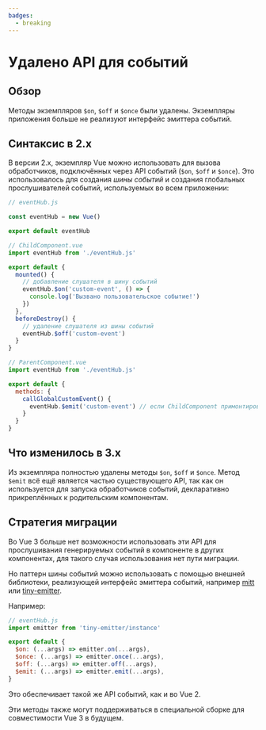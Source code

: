 ```yaml
---
badges:
  - breaking
---
```


# Удалено API для событий <MigrationBadges :badges="$frontmatter.badges" />

## Обзор

Методы экземпляров `$on`, `$off` и `$once` были удалены. Экземпляры приложения больше не реализуют интерфейс эмиттера событий.

## Синтаксис в 2.x

В версии 2.x, экземпляр Vue можно использовать для вызова обработчиков, подключённых через API событий (`$on`, `$off` и `$once`). Это использовалось для создания _шины событий_ и создания глобальных прослушивателей событий, используемых во всем приложении:

```js
// eventHub.js

const eventHub = new Vue()

export default eventHub
```

```js
// ChildComponent.vue
import eventHub from './eventHub.js'

export default {
  mounted() {
    // добавление слушателя в шину событий
    eventHub.$on('custom-event', () => {
      console.log('Вызвано пользовательское событие!')
    })
  },
  beforeDestroy() {
    // удаление слушателя из шины событий
    eventHub.$off('custom-event')
  }
}
```

```js
// ParentComponent.vue
import eventHub from './eventHub.js'

export default {
  methods: {
    callGlobalCustomEvent() {
      eventHub.$emit('custom-event') // если ChildComponent примонтирован, то появится сообщение в консоли
    }
  }
}
```

## Что изменилось в 3.x

Из экземпляра полностью удалены методы `$on`, `$off` и `$once`. Метод `$emit` всё ещё является частью существующего API, так как он используется для запуска обработчиков событий, декларативно прикреплённых к родительским компонентам.

## Стратегия миграции

Во Vue 3 больше нет возможности использовать эти API для прослушивания генерируемых событий в компоненте в других компонентах, для такого случая использования нет пути миграции.

Но паттерн шины событий можно использовать с помощью внешней библиотеки, реализующей интерфейс эмиттера событий, например [mitt](https://github.com/developit/mitt) или [tiny-emitter](https://github.com/scottcorgan/tiny-emitter).

Например:

```js
// eventHub.js
import emitter from 'tiny-emitter/instance'

export default {
  $on: (...args) => emitter.on(...args),
  $once: (...args) => emitter.once(...args),
  $off: (...args) => emitter.off(...args),
  $emit: (...args) => emitter.emit(...args),
}
```

Это обеспечивает такой же API событий, как и во Vue 2.

Эти методы также могут поддерживаться в специальной сборке для совместимости Vue 3 в будущем.
